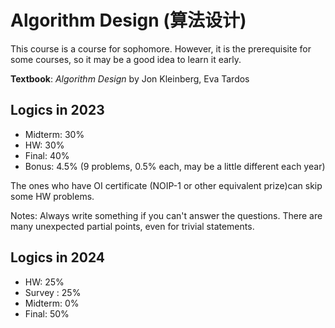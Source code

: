 # Algorithm Design (算法设计)
 
This course is a course for sophomore. However, it is the prerequisite for some courses, so it may be a good idea to learn it early.

**Textbook**: _Algorithm Design_ by Jon Kleinberg, Eva Tardos

## Logics in 2023

- Midterm: 30%
- HW: 30%
- Final: 40%
- Bonus: 4.5% (9 problems, 0.5% each, may be a little different each year)
 
The ones who have OI certificate (NOIP-1 or other equivalent prize)can skip some HW problems.

Notes: Always write something if you can't answer the questions. There are many unexpected partial points, even for trivial statements.

## Logics in 2024

- HW: 25%
- Survey : 25%
- Midterm: 0%
- Final: 50%
